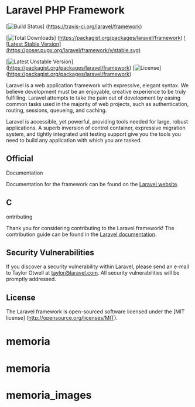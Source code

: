 # Laravel PHP Framework

[![Build Status](https://travis-ci.org/laravel/framework.svg)]
(https://travis-ci.org/laravel/framework)

[![Total Downloads](https://poser.pugx.org/laravel/framework/d/total.svg)]
(https://packagist.org/packages/laravel/framework)
[![Latest Stable Version]
(https://poser.pugx.org/laravel/framework/v/stable.svg)
](https://packagist.org/packages/laravel/framework)

[![Latest Unstable Version](https://poser.pugx.org/laravel/framework/v/unstable.svg)]
(https://packagist.org/packages/laravel/framework)
[![License](https://poser.pugx.org/laravel/framework/license.svg)]
(https://packagist.org/packages/laravel/framework)

Laravel is a web application framework with expressive, elegant syntax. 
We believe development must be an enjoyable, creative experience to be truly fulfilling. Laravel attempts to take
 the pain out of development by easing common tasks used in the majority of web projects, such as authentication, 
routing, sessions, queueing, and caching.

Laravel is accessible, yet powerful, providing tools needed for large, 
robust applications. A superb inversion of control container, expressive migration system, and tightly integrated
 unit testing support give you the tools you need to build any application with which you are tasked.

## Official 
Documentation

Documentation for the framework can be found on the [Laravel website](http://laravel.com/docs).

## C
ontributing

Thank you for considering contributing to the Laravel framework! The contribution guide can be found in the 
[Laravel documentation](http://laravel.com/docs/contributions).

## Security Vulnerabilities

If you discover a security
 vulnerability within Laravel, please send an e-mail to Taylor Otwell at taylor@laravel.com. All security vulnerabilities
 will be promptly addressed.

## License

The Laravel framework is open-sourced software licensed under the [MIT license]
(http://opensource.org/licenses/MIT).
# memoria
# memoria
# memoria_images
